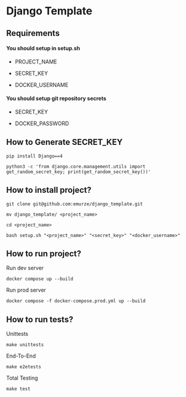 # Django Template

## Requirements 

#### You should setup in setup.sh

- PROJECT_NAME

- SECRET_KEY

- DOCKER_USERNAME

#### You should setup git repository secrets

- SECRET_KEY

- DOCKER_PASSWORD

## How to Generate SECRET_KEY

```
pip install Django==4
```

```
python3 -c 'from django.core.management.utils import get_random_secret_key; print(get_random_secret_key())'
```

## How to install project?

```
git clone git@github.com:emurze/django_template.git
```

```
mv django_template/ <project_name>
```

```
cd <project_name>
```

```
bash setup.sh "<project_name>" "<secret_key>" "<docker_username>"
```

## How to run project?

Run dev server

```
docker compose up --build
```

Run prod server

```
docker compose -f docker-compose.prod.yml up --build
```


## How to run tests?

Unittests
```
make unittests
```

End-To-End
```
make e2etests
```

Total Testing
```
make test
```
